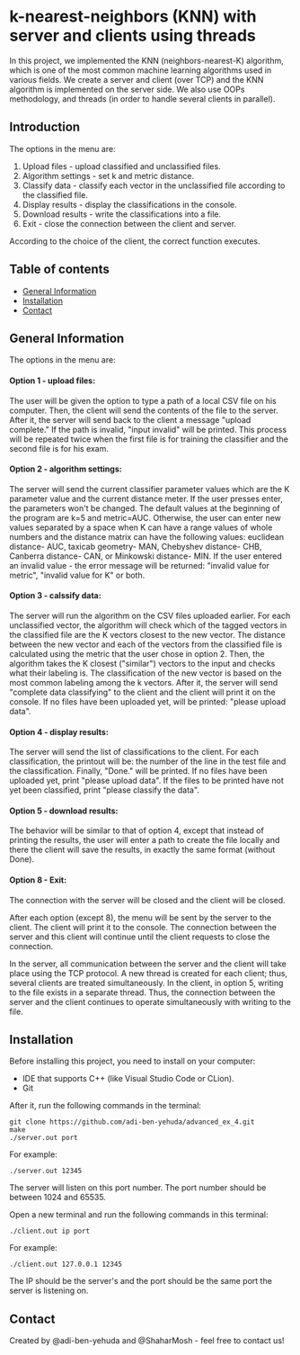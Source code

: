 # k-nearest-neighbors (KNN) with server and clients using threads
In this project, we implemented the KNN (neighbors-nearest-K) algorithm, which is one of the most common machine learning algorithms used in various fields. We create a server and client (over TCP) and the KNN algorithm is implemented on the server side. We also use OOPs methodology, and threads (in order to handle several clients in parallel).

## Introduction
The options in the menu are:
1. Upload files - upload classified and unclassified files.
2. Algorithm settings - set k and metric distance.
3. Classify data - classify each vector in the unclassified file according to the classified file.
4. Display results - display the classifications in the console.
5. Download results - write the classifications into a file.
8. Exit - close the connection between the client and server.

According to the choice of the client, the correct function executes.

## Table of contents
* [General Information](#general-information)
* [Installation](#installation)
* [Contact](#Contact)

## General Information
The options in the menu are:
#### Option 1 - upload files:
The user will be given the option to type a path of a local CSV file on his computer. Then, the client will send the contents of the file to the server. After it, the server will send back to the client a message "upload complete." If the path is invalid, "input invalid" will be printed. This process will be repeated twice when the first file is for training the classifier and the second file is for his exam.

#### Option 2 - algorithm settings:
The server will send the current classifier parameter values which are the K parameter value and the current distance meter. 
If the user presses enter, the parameters won't be changed. The default values at the beginning of the program are k=5 and metric=AUC. Otherwise, the user can enter new values separated by a space when K can have a range
values of whole numbers and the distance matrix can have the following values: euclidean distance- AUC, taxicab geometry- MAN, Chebyshev distance- CHB, Canberra distance- CAN, or Minkowski distance- MIN.
If the user entered an invalid value - the error message will be returned: "invalid value for metric", "invalid value for K" or both.

#### Option 3 - calssify data:
The server will run the algorithm on the CSV files uploaded earlier. For each unclassified vector, the algorithm will check which of the tagged vectors in the classified file are the K vectors closest to the new vector. The distance between the new vector and each of the vectors from the classified file is calculated using the metric that the user chose in option 2. Then, the algorithm takes the K closest ("similar") vectors to the input and checks what their labeling is. The classification of the new vector is based on the most common labeling among the k vectors. 
After it, the server will send "complete data classifying" to the client and the client will print it on the console.
If no files have been uploaded yet, will be printed: "please upload data".

#### Option 4 - display results:
The server will send the list of classifications to the client. For each classification, the printout will be: the number of the line in the test file and the classification. Finally, "Done." will be printed.
If no files have been uploaded yet, print "please upload data".
If the files to be printed have not yet been classified, print "please classify the data".

#### Option 5 - download results:
The behavior will be similar to that of option 4, except that instead of printing the results, the user will enter a path to create the file locally and there the client will save the results, in exactly the same format (without Done). 

#### Option 8 - Exit:
The connection with the server will be closed and the client will be closed.

After each option (except 8), the menu will be sent by the server to the client. The client will print it to the console.
The connection between the server and this client will continue until the client requests to close the connection.

In the server, all communication between the server and the client will take place using the TCP protocol. A new thread is created for each client; thus, several clients are treated simultaneously.
In the client, in option 5, writing to the file exists in a separate thread. Thus, the connection between the server and the client continues to operate simultaneously with writing to the file.

## Installation
Before installing this project, you need to install on your computer:
* IDE that supports C++ (like Visual Studio Code or CLion).
* Git

After it, run the following commands in the terminal:

```
git clone https://github.com/adi-ben-yehuda/advanced_ex_4.git
make
./server.out port
```
For example:
```
./server.out 12345
```
The server will listen on this port number. The port number should be between 1024 and 65535.

Open a new terminal and run the following commands in this terminal:

```
./client.out ip port
```
For example: 
```
./client.out 127.0.0.1 12345
```
The IP should be the server's and the port should be the same port the server is listening on.

## Contact
Created by @adi-ben-yehuda and @ShaharMosh - feel free to contact us!
